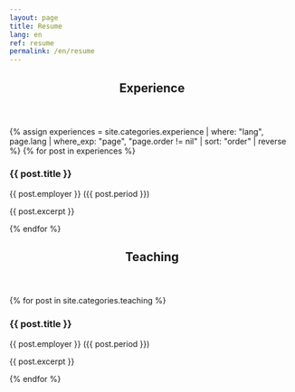 ```yaml
---
layout: page
title: Resume
lang: en
ref: resume
permalink: /en/resume
---
```


<section>
	<header class="major">
		<h2><a id="experience">Experience</a></h2>
	</header>
	<div class="posts">
    {% assign experiences = site.categories.experience | where: "lang", page.lang | where_exp: "page", "page.order != nil" | sort: "order" | reverse %}
	{% for post in experiences %}
		<article>
			<h3>{{ post.title }}</h3>
			<p>{{ post.employer }} ({{ post.period }})</p>
			<p>{{ post.excerpt }}</p>
		</article>
	{% endfor %}
	</div>
</section>

<section>
	<header class="major">
		<h2><a id="teaching">Teaching</a></h2>
	</header>
	<div class="posts">
	{% for post in site.categories.teaching %}
		<article>
			<h3>{{ post.title }}</h3>
			<p>{{ post.employer }} ({{ post.period }})</p>
			<p>{{ post.excerpt }}</p>
		</article>
	{% endfor %}
	</div>
</section>
